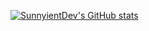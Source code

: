 [![SunnyientDev's GitHub stats](https://github-readme-stats.vercel.app/api?username=SunnyientDev)](https://github.com/SunnyientDev/all_courses)
